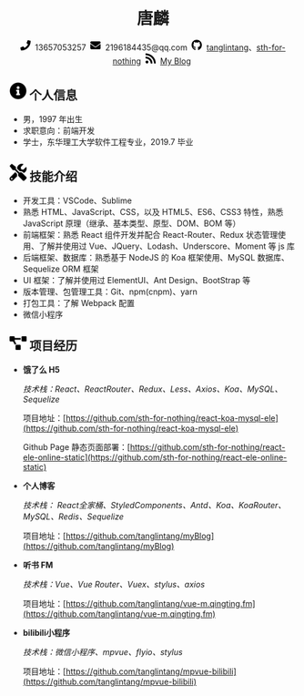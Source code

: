  <center>
     <h1>唐麟</h1>
     <div>
         <span>
             <img src="assets/phone-solid.svg" width="18px">&nbsp;
             13657053257&nbsp;
         </span>
         <span>
             <img src="assets/envelope-solid.svg" width="18px">&nbsp;
             2196184435@qq.com&nbsp;
         </span>
         <span>
             <img src="assets/github-brands.svg" width="18px">&nbsp;
             <a href="https://github.com/tanglintang">tanglintang</a>、<a href="https://github.com/sth-for-nothing">sth-for-nothing</a>&nbsp;
         </span>
         <span>
             <img src="assets/rss-solid.svg" width="18px">&nbsp;
             <a href="https://tanglintang.github.io/">My Blog</a>&nbsp;
         </span>
     </div>
 </center>

 ## <img src="assets/info-circle-solid.svg" width="30px"> 个人信息 

 - 男，1997 年出生
 - 求职意向：前端开发
 - 学士，东华理工大学软件工程专业，2019.7 毕业

## <img src="assets/tools-solid.svg" width="30px"> 技能介绍

- 开发工具：VSCode、Sublime
- 熟悉 HTML、JavaScript、CSS，以及 HTML5、ES6、CSS3 特性，熟悉 JavaScript 原理（继承、基本类型、原型、DOM、BOM 等）
- 前端框架：熟悉 React 组件开发并配合 React-Router、Redux 状态管理使用、了解并使用过 Vue、JQuery、Lodash、Underscore、Moment 等 js 库
- 后端框架、数据库：熟悉基于 NodeJS 的 Koa 框架使用、MySQL 数据库、Sequelize ORM 框架
- UI 框架：了解并使用过 ElementUI、Ant Design、BootStrap 等
- 版本管理、包管理工具：Git、npm(cnpm)、yarn
- 打包工具：了解 Webpack 配置
- 微信小程序

## <img src="assets/project-diagram-solid.svg" width="30px"> 项目经历

- **饿了么 H5**

  *技术栈：React、ReactRouter、Redux、Less、Axios、Koa、MySQL、Sequelize*

  项目地址：[https://github.com/sth-for-nothing/react-koa-mysql-ele](https://github.com/sth-for-nothing/react-koa-mysql-ele)

  Github Page 静态页面部署：[https://github.com/sth-for-nothing/react-ele-online-static](https://github.com/sth-for-nothing/react-ele-online-static)

- **个人博客**
  
  *技术栈： React全家桶、StyledComponents、Antd、Koa、KoaRouter、MySQL、Redis、Sequelize*

  项目地址：[https://github.com/tanglintang/myBlog](https://github.com/tanglintang/myBlog)

- **听书 FM**

  *技术栈：Vue、Vue Router、Vuex、stylus、axios*

  项目地址：[https://github.com/tanglintang/vue-m.qingting.fm](https://github.com/tanglintang/vue-m.qingting.fm)

- **bilibili小程序**

  *技术栈：微信小程序、mpvue、flyio、stylus*

  项目地址：[https://github.com/tanglintang/mpvue-bilibili](https://github.com/tanglintang/mpvue-bilibili)